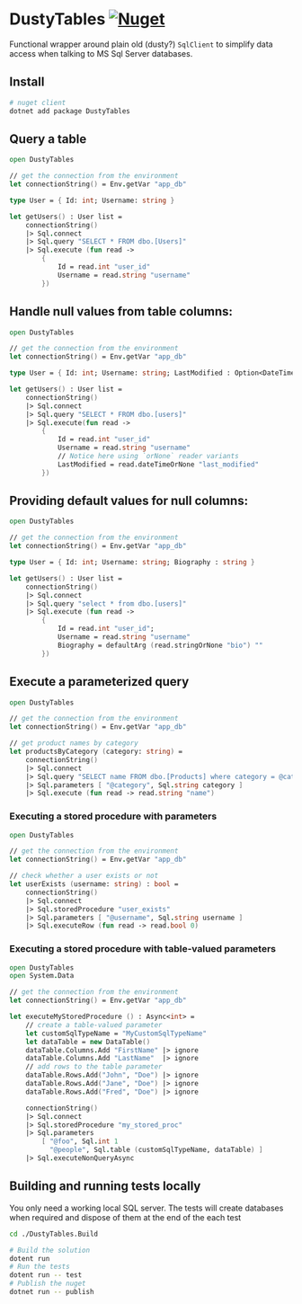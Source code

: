 # DustyTables [![Nuget](https://img.shields.io/nuget/v/DustyTables.svg?colorB=green)](https://www.nuget.org/packages/DustyTables)

Functional wrapper around plain old (dusty?) `SqlClient` to simplify data access when talking to MS Sql Server databases.

## Install
```bash
# nuget client
dotnet add package DustyTables
```

## Query a table
```fs
open DustyTables

// get the connection from the environment
let connectionString() = Env.getVar "app_db"

type User = { Id: int; Username: string }

let getUsers() : User list =
    connectionString()
    |> Sql.connect
    |> Sql.query "SELECT * FROM dbo.[Users]"
    |> Sql.execute (fun read ->
        {
            Id = read.int "user_id"
            Username = read.string "username"
        })
```

## Handle null values from table columns:
```fs
open DustyTables

// get the connection from the environment
let connectionString() = Env.getVar "app_db"

type User = { Id: int; Username: string; LastModified : Option<DateTime> }

let getUsers() : User list =
    connectionString()
    |> Sql.connect
    |> Sql.query "SELECT * FROM dbo.[users]"
    |> Sql.execute(fun read ->
        {
            Id = read.int "user_id"
            Username = read.string "username"
            // Notice here using `orNone` reader variants
            LastModified = read.dateTimeOrNone "last_modified"
        })
```
## Providing default values for null columns:
```fs
open DustyTables

// get the connection from the environment
let connectionString() = Env.getVar "app_db"

type User = { Id: int; Username: string; Biography : string }

let getUsers() : User list =
    connectionString()
    |> Sql.connect
    |> Sql.query "select * from dbo.[users]"
    |> Sql.execute (fun read ->
        {
            Id = read.int "user_id";
            Username = read.string "username"
            Biography = defaultArg (read.stringOrNone "bio") ""
        })
```
## Execute a parameterized query
```fs
open DustyTables

// get the connection from the environment
let connectionString() = Env.getVar "app_db"

// get product names by category
let productsByCategory (category: string) =
    connectionString()
    |> Sql.connect
    |> Sql.query "SELECT name FROM dbo.[Products] where category = @category"
    |> Sql.parameters [ "@category", Sql.string category ]
    |> Sql.execute (fun read -> read.string "name")
```
### Executing a stored procedure with parameters
```fs
open DustyTables

// get the connection from the environment
let connectionString() = Env.getVar "app_db"

// check whether a user exists or not
let userExists (username: string) : bool =
    connectionString()
    |> Sql.connect
    |> Sql.storedProcedure "user_exists"
    |> Sql.parameters [ "@username", Sql.string username ]
    |> Sql.executeRow (fun read -> read.bool 0)
```
### Executing a stored procedure with table-valued parameters
```fs
open DustyTables
open System.Data

// get the connection from the environment
let connectionString() = Env.getVar "app_db"

let executeMyStoredProcedure () : Async<int> =
    // create a table-valued parameter
    let customSqlTypeName = "MyCustomSqlTypeName"
    let dataTable = new DataTable()
    dataTable.Columns.Add "FirstName" |> ignore
    dataTable.Columns.Add "LastName"  |> ignore
    // add rows to the table parameter
    dataTable.Rows.Add("John", "Doe") |> ignore
    dataTable.Rows.Add("Jane", "Doe") |> ignore
    dataTable.Rows.Add("Fred", "Doe") |> ignore

    connectionString()
    |> Sql.connect
    |> Sql.storedProcedure "my_stored_proc"
    |> Sql.parameters
        [ "@foo", Sql.int 1
          "@people", Sql.table (customSqlTypeName, dataTable) ]
    |> Sql.executeNonQueryAsync
```

## Building and running tests locally

You only need a working local SQL server. The tests will create databases when required and dispose of them at the end of the each test

```bash
cd ./DustyTables.Build

# Build the solution
dotent run
# Run the tests
dotent run -- test
# Publish the nuget
dotnet run -- publish
```
